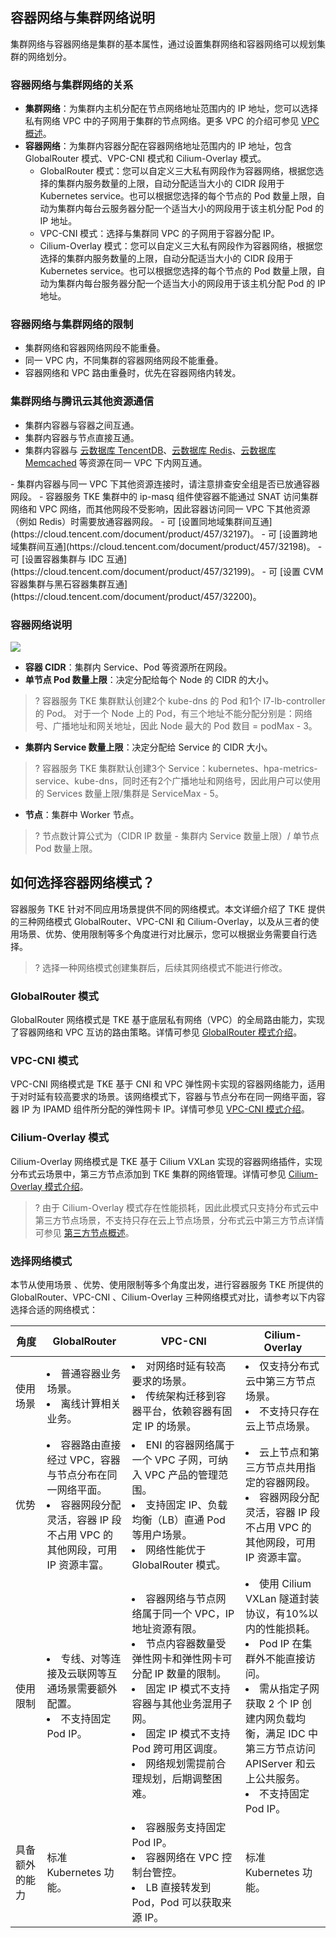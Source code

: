 
## 容器网络与集群网络说明
集群网络与容器网络是集群的基本属性，通过设置集群网络和容器网络可以规划集群的网络划分。


### 容器网络与集群网络的关系


- **集群网络**：为集群内主机分配在节点网络地址范围内的 IP 地址，您可以选择私有网络 VPC 中的子网用于集群的节点网络。更多 VPC 的介绍可参见 [VPC 概述](https://cloud.tencent.com/document/product/215/20046)。
- **容器网络**：为集群内容器分配在容器网络地址范围内的 IP 地址，包含 GlobalRouter 模式、VPC-CNI 模式和 Cilium-Overlay 模式。
  - GlobalRouter 模式：您可以自定义三大私有网段作为容器网络，根据您选择的集群内服务数量的上限，自动分配适当大小的 CIDR 段用于 Kubernetes service。也可以根据您选择的每个节点的 Pod 数量上限，自动为集群内每台云服务器分配一个适当大小的网段用于该主机分配 Pod 的 IP 地址。
  - VPC-CNI 模式：选择与集群同 VPC 的子网用于容器分配 IP。
  - Cilium-Overlay 模式：您可以自定义三大私有网段作为容器网络，根据您选择的集群内服务数量的上限，自动分配适当大小的 CIDR 段用于 Kubernetes service。也可以根据您选择的每个节点的 Pod 数量上限，自动为集群内每台服务器分配一个适当大小的网段用于该主机分配 Pod 的 IP 地址。

### 容器网络与集群网络的限制

- 集群网络和容器网络网段不能重叠。
- 同一 VPC 内，不同集群的容器网络网段不能重叠。
- 容器网络和 VPC 路由重叠时，优先在容器网络内转发。

### 集群网络与腾讯云其他资源通信

- 集群内容器与容器之间互通。
- 集群内容器与节点直接互通。
- 集群内容器与 [云数据库 TencentDB](https://cloud.tencent.com/product/cdb-overview)、[云数据库 Redis](/doc/product/239/3205)、[云数据库 Memcached](/doc/product/241/7489) 等资源在同一 VPC 下内网互通。
<dx-alert infotype="notice" title=" ">
 - 集群内容器与同一 VPC 下其他资源连接时，请注意排查安全组是否已放通容器网段。
 - 容器服务 TKE 集群中的 ip-masq 组件使容器不能通过 SNAT 访问集群网络和 VPC 网络，而其他网段不受影响，因此容器访问同一 VPC 下其他资源（例如 Redis）时需要放通容器网段。
</dx-alert>
- 可 [设置同地域集群间互通](https://cloud.tencent.com/document/product/457/32197)。
- 可 [设置跨地域集群间互通](https://cloud.tencent.com/document/product/457/32198)。
- 可 [设置容器集群与 IDC 互通](https://cloud.tencent.com/document/product/457/32199)。
- 可 [设置 CVM 容器集群与黑石容器集群互通](https://cloud.tencent.com/document/product/457/32200)。

### 容器网络说明[](id:annotation)
![](https://main.qcloudimg.com/raw/bcc67451f63004fa8dd982dc17a48a6c.png)
- **容器 CIDR**：集群内 Service、Pod 等资源所在网段。
- **单节点 Pod 数量上限**：决定分配给每个 Node 的 CIDR 的大小。
>? 容器服务 TKE 集群默认创建2个 kube-dns 的 Pod 和1个 l7-lb-controller 的 Pod。
>对于一个 Node 上的 Pod，有三个地址不能分配分别是：网络号、广播地址和网关地址，因此 Node 最大的 Pod 数目 = podMax - 3。
>
- **集群内 Service 数量上限**：决定分配给 Service 的 CIDR 大小。
>? 容器服务 TKE 集群默认创建3个 Service：kubernetes、hpa-metrics-service、kube-dns，同时还有2个广播地址和网络号，因此用户可以使用的 Services 数量上限/集群是 ServiceMax - 5。
- **节点**：集群中 Worker 节点。
>? 节点数计算公式为（CIDR IP 数量 - 集群内 Service 数量上限）/ 单节点 Pod 数量上限。

## 如何选择容器网络模式？

容器服务 TKE 针对不同应用场景提供不同的网络模式。本文详细介绍了 TKE 提供的三种网络模式 GlobalRouter、VPC-CNI 和 Cilium-Overlay，以及从三者的使用场景、优势、使用限制等多个角度进行对比展示，您可以根据业务需要自行选择。

>? 选择一种网络模式创建集群后，后续其网络模式不能进行修改。

###  GlobalRouter 模式

GlobalRouter 网络模式是 TKE 基于底层私有网络（VPC）的全局路由能力，实现了容器网络和 VPC 互访的路由策略。详情可参见 [GlobalRouter 模式介绍](https://cloud.tencent.com/document/product/457/50354)。

### VPC-CNI 模式

VPC-CNI 网络模式是 TKE 基于 CNI 和 VPC 弹性网卡实现的容器网络能力，适用于对时延有较高要求的场景。该网络模式下，容器与节点分布在同一网络平面，容器 IP 为 IPAMD 组件所分配的弹性网卡 IP。详情可参见 [VPC-CNI 模式介绍](https://cloud.tencent.com/document/product/457/50355)。

### Cilium-Overlay 模式
Cilium-Overlay 网络模式是 TKE 基于 Cilium VXLan 实现的容器网络插件，实现分布式云场景中，第三方节点添加到 TKE 集群的网络管理。详情可参见 [Cilium-Overlay 模式介绍](https://cloud.tencent.com/document/product/457/77964)。
>? 由于 Cilium-Overlay 模式存在性能损耗，因此此模式只支持分布式云中第三方节点场景，不支持只存在云上节点场景，分布式云中第三方节点详情可参见 [第三方节点概述](https://cloud.tencent.com/document/product/457/57916)。


### 选择网络模式

本节从使用场景 、优势、使用限制等多个角度出发，进行容器服务 TKE 所提供的 GlobalRouter、VPC-CNI 、Cilium-Overlay 三种网络模式对比，请参考以下内容选择合适的网络模式：


<table>
<thead>
  <tr>
    <th width="10%">角度</th>
    <th width="27%">GlobalRouter</th>
    <th width="36%">VPC-CNI</th>
    <th width="27%">Cilium-Overlay</th>
  </tr>
</thead>
<tbody>
  <tr>
    <td>使用场景</td>
    <td><li>普通容器业务场景。</li><li>离线计算相关业务。</li></td>
    <td><li>对网络时延有较高要求的场景。</li><li>传统架构迁移到容器平台，依赖容器有固定 IP 的场景。</li></td>
    <td><li>仅支持分布式云中第三方节点场景。</li><li>不支持只存在云上节点场景。</li></td>
  </tr>
  <tr>
    <td>优势</td>
    <td><li>容器路由直接经过 VPC，容器与节点分布在同一网络平面。</li><li>容器网段分配灵活，容器 IP 段不占用 VPC 的其他网段，可用 IP 资源丰富。</li></td>
    <td><li>ENI 的容器网络属于一个 VPC 子网，可纳入 VPC 产品的管理范围。</li><li>支持固定 IP、负载均衡（LB）直通 Pod 等用户场景。</li><li>网络性能优于 GlobalRouter 模式。</li></td>
    <td><li>云上节点和第三方节点共用指定的容器网段。</li><li>容器网段分配灵活，容器 IP 段不占用 VPC 的其他网段，可用 IP 资源丰富。</li></td>
  </tr>
  <tr>
    <td>使用限制</td>
    <td><li>专线、对等连接及云联网等互通场景需要额外配置。</li><li>不支持固定 Pod IP。</li></td>
    <td><li>容器网络与节点网络属于同一个 VPC，IP 地址资源有限。</li><li>节点内容器数量受 弹性网卡和弹性网卡可分配 IP 数量的限制。</li><li>固定 IP 模式不支持容器与其他业务混用子网。</li><li>固定 IP 模式不支持 Pod 跨可用区调度。</li><li>网络规划需提前合理规划，后期调整困难。</li></td>
    <td><li>使用 Cilium VXLan 隧道封装协议，有10%以内的性能损耗。</li><li>Pod IP 在集群外不能直接访问。</li><li>需从指定子网获取 2 个 IP 创建内网负载均衡，满足 IDC 中第三方节点访问 APIServer 和云上公共服务。</li><li>不支持固定 Pod IP。</li></td>
  </tr>
  <tr>
    <td>具备额外的能力</td>
    <td>标准 Kubernetes 功能。</td>
    <td><li>容器服务支持固定 Pod IP。</li><li>容器网络在 VPC 控制台管控。</li><li>LB 直接转发到 Pod，Pod 可以获取来源 IP。</li></td>
    <td>标准 Kubernetes 功能。</td>
  </tr>
</tbody>
</table>
